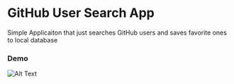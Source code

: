 # GitHub User Search App
Simple Applicaiton that just searches GitHub users and saves favorite ones to local database

### Demo
![Alt Text](https://github.com/musooff/repo/blob/master/ezgif-3-bfefe00a04f5.gif)
